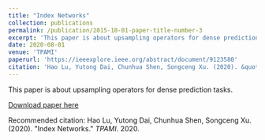 ```yaml
---
title: "Index Networks"
collection: publications
permalink: /publication/2015-10-01-paper-title-number-3
excerpt: 'This paper is about upsampling operators for dense prediction tasks.'
date: 2020-08-01
venue: 'TPAMI'
paperurl: 'https://ieeexplore.ieee.org/abstract/document/9123580'
citation: 'Hao Lu, Yutong Dai, Chunhua Shen, Songceng Xu. (2020). &quot;Index Networks.&quot; <i>TPAMI</i>. 2020.'
---
```

This paper is about upsampling operators for dense prediction tasks.

[Download paper here](https://ieeexplore.ieee.org/abstract/document/9123580)

Recommended citation: Hao Lu, Yutong Dai, Chunhua Shen, Songceng Xu. (2020). "Index Networks." <i>TPAMI</i>. 2020.
